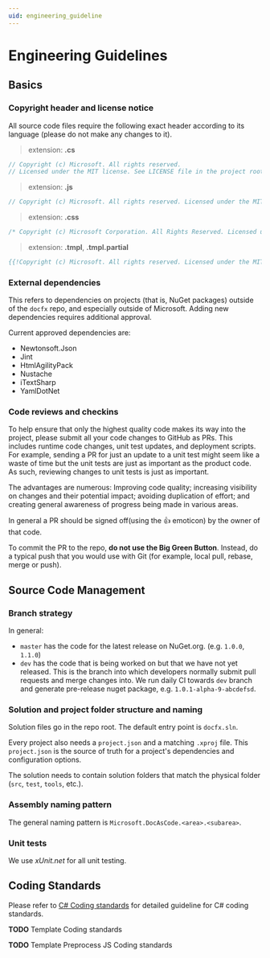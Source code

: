 ```yaml
---
uid: engineering_guideline
---
```


Engineering Guidelines
=====================

Basics
---------------------

### Copyright header and license notice
All source code files require the following exact header according to its language (please do not make any changes to it).

> extension: **.cs**
>
```csharp
// Copyright (c) Microsoft. All rights reserved.
// Licensed under the MIT license. See LICENSE file in the project root for full license information.
```

> extension: **.js**
>
```js
// Copyright (c) Microsoft. All rights reserved. Licensed under the MIT license. See LICENSE file in the project root for full license information.
```

> extension: **.css**
>
```css
/* Copyright (c) Microsoft Corporation. All Rights Reserved. Licensed under the MIT License. See License.txt in the project root for license information. */
```

> extension: **.tmpl**, **.tmpl.partial**
>
```mustache
{{!Copyright (c) Microsoft. All rights reserved. Licensed under the MIT license. See LICENSE file in the project root for full license information.}}
```

### External dependencies
This refers to dependencies on projects (that is, NuGet packages) outside of the `docfx` repo, and especially outside of Microsoft. Adding new dependencies requires additional approval.

Current approved dependencies are:
* Newtonsoft.Json
* Jint
* HtmlAgilityPack
* Nustache
* iTextSharp
* YamlDotNet

### Code reviews and checkins
To help ensure that only the highest quality code makes its way into the project, please submit all your code changes to GitHub as PRs. This includes runtime code changes, unit test updates, and deployment scripts. For example, sending a PR for just an update to a unit test might seem like a waste of time but the unit tests are just as important as the product code. As such, reviewing changes to unit tests is just as important.

The advantages are numerous: Improving code quality; increasing visibility on changes and their potential impact; avoiding duplication of effort; and creating general awareness of progress being made in various areas.

In general a PR should be signed off(using the :+1: emoticon) by the owner of that code.

To commit the PR to the repo, **do not use the Big Green Button**. Instead, do a typical push that you would use with Git (for example, local pull, rebase, merge or push).

Source Code Management
---------------------

### Branch strategy
In general:

* `master` has the code for the latest release on NuGet.org. (e.g. `1.0.0`, `1.1.0`)
* `dev` has the code that is being worked on but that we have not yet released. This is the branch into which developers normally submit pull requests and merge changes into. We run daily CI towards `dev` branch and generate pre-release nuget package, e.g. `1.0.1-alpha-9-abcdefsd`.

### Solution and project folder structure and naming
Solution files go in the repo root. The default entry point is `docfx.sln`.

Every project also needs a `project.json` and a matching `.xproj` file. This `project.json` is the source of truth for a project's dependencies and configuration options.

The solution needs to contain solution folders that match the physical folder (`src`, `test`, `tools`, etc.).

### Assembly naming pattern
The general naming pattern is `Microsoft.DocAsCode.<area>.<subarea>`.

### Unit tests
We use *xUnit.net* for all unit testing.

Coding Standards
------------------
Please refer to [C# Coding standards](csharp_coding_standards.md) for detailed guideline for C# coding standards.

**TODO** Template Coding standards

**TODO** Template Preprocess JS Coding standards
